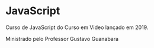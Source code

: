 # JavaScript
 
Curso de JavaScript do Curso em Video lançado em 2019.

Ministrado pelo Professor Gustavo Guanabara
